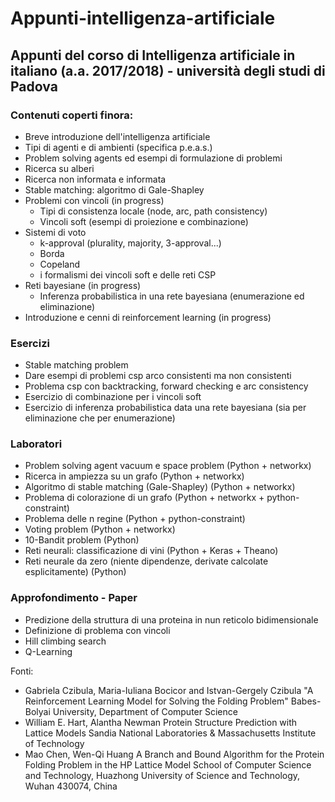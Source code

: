 # Appunti-intelligenza-artificiale

## Appunti del corso di Intelligenza artificiale in italiano (a.a. 2017/2018) - università degli studi di Padova

### Contenuti coperti finora:

- Breve introduzione dell'intelligenza artificiale
- Tipi di agenti e di ambienti (specifica p.e.a.s.)
- Problem solving agents ed esempi di formulazione di problemi
- Ricerca su alberi
- Ricerca non informata e informata
- Stable matching: algoritmo di Gale-Shapley
- Problemi con vincoli (in progress)
  - Tipi di consistenza locale (node, arc, path consistency)
  - Vincoli soft (esempi di proiezione e combinazione)
- Sistemi di voto
  - k-approval (plurality, majority, 3-approval...)
  - Borda
  - Copeland
  - i formalismi dei vincoli soft e delle reti CSP
- Reti bayesiane (in progress)
  - Inferenza probabilistica in una rete bayesiana (enumerazione ed eliminazione)
- Introduzione e cenni di reinforcement learning (in progress)

### Esercizi

- Stable matching problem
- Dare esempi di problemi csp arco consistenti ma non consistenti
- Problema csp con backtracking, forward checking e arc consistency
- Esercizio di combinazione per i vincoli soft
- Esercizio di inferenza probabilistica data una rete bayesiana (sia per eliminazione che per enumerazione)

### Laboratori

- Problem solving agent vacuum e space problem (Python + networkx)
- Ricerca in ampiezza su un grafo (Python + networkx)
- Algoritmo di stable matching (Gale-Shapley) (Python + networkx)
- Problema di colorazione di un grafo (Python + networkx + python-constraint)
- Problema delle n regine (Python + python-constraint)
- Voting problem (Python + networkx)
- 10-Bandit problem (Python)
- Reti neurali: classificazione di vini (Python + Keras + Theano)
- Reti neurale da zero (niente dipendenze, derivate calcolate esplicitamente) (Python)

### Approfondimento - Paper

- Predizione della struttura di una proteina in nun reticolo bidimensionale
- Definizione di problema con vincoli
- Hill climbing search
- Q-Learning

Fonti:

- Gabriela Czibula, Maria-Iuliana Bocicor and Istvan-Gergely Czibula "A Reinforcement Learning Model for Solving the Folding Problem" Babes-Bolyai University, Department of Computer Science
- William E. Hart, Alantha Newman Protein Structure Prediction with Lattice Models Sandia National Laboratories & Massachusetts Institute of Technology
- Mao Chen, Wen-Qi Huang A Branch and Bound Algorithm for the Protein Folding Problem in the HP Lattice Model School of Computer Science and Technology, Huazhong University of Science and Technology, Wuhan 430074, China
